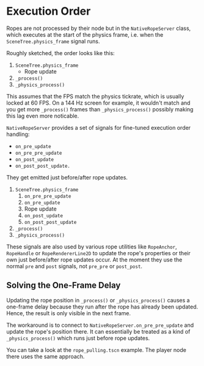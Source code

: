 # Execution Order

Ropes are not processed by their node but in the `NativeRopeServer` class, which executes at the start of the physics frame, i.e. when the `SceneTree.physics_frame` signal runs.

Roughly sketched, the order looks like this:

1. `SceneTree.physics_frame`
    - Rope update
2. `_process()`
3. `_physics_process()`

This assumes that the FPS match the physics tickrate, which is usually locked at 60 FPS.
On a 144 Hz screen for example, it wouldn't match and you get more `_process()` frames than `_physics_process()` possibly making this lag even more noticable.

`NativeRopeServer` provides a set of signals for fine-tuned execution order handling:

- `on_pre_update`
- `on_pre_pre_update`
- `on_post_update`
- `on_post_post_update.`

They get emitted just before/after rope updates.

1. `SceneTree.physics_frame`
    1. `on_pre_pre_update`
    2. `on_pre_update`
    3. Rope update
    4. `on_post_update`
    5. `on_post_post_update`
2. `_process()`
3. `_physics_process()`

These signals are also used by various rope utilities like `RopeAnchor`, `RopeHandle` or `RopeRendererLine2D` to update the rope's properties or their own just before/after rope updates occur.
At the moment they use the normal `pre` and `post` signals, not `pre_pre` or `post_post`.

## Solving the One-Frame Delay

Updating the rope position in `_process()` or `_physics_process()` causes a one-frame delay because they run after the rope has already been updated.
Hence, the result is only visible in the next frame.

The workaround is to connect to `NativeRopeServer.on_pre_pre_update` and update the rope's position there.
It can essentially be treated as a kind of `_physics_process()` which runs just before rope updates.

You can take a look at the `rope_pulling.tscn` example.
The player node there uses the same approach.
